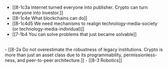 - [[8-1c3a Internet turned everyone into publisher. Crypto can turn everyone into investor.]]
- [[8-1c4e What blockchains can do]]
- [[8-1c4d5 We need mechanisms to realign technology-media-society (or technology-media-individual)]]
- [[7-1b4 You can solve problems that just became solvable]]
<br>
- [[8-2a Do not overestimate the robustness of legacy institutions. Crypto is more than just an asset class due to its programmability, permissionless-ness, and peer-to-peer architecture.]]
- [[8-3 Robotics]]
